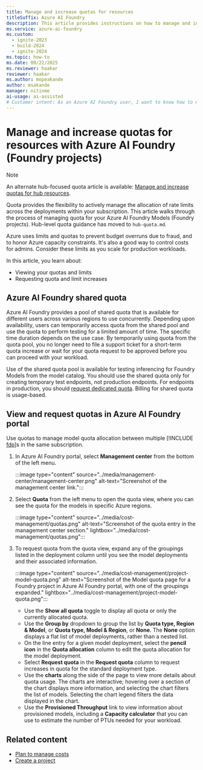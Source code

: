 ```yaml
---
title: Manage and increase quotas for resources
titleSuffix: Azure AI Foundry
description: This article provides instructions on how to manage and increase quotas for resources with Azure AI Foundry.
ms.service: azure-ai-foundry
ms.custom:
  - ignite-2023
  - build-2024
  - ignite-2024
ms.topic: how-to
ms.date: 09/22/2025
ms.reviewer: haakar
reviewer: haakar
ms.author: mopeakande
author: msakande 
manager: nitinme
ai-usage: ai-assisted
# Customer intent: As an Azure AI Foundry user, I want to know how to manage and increase quotas for resources with Azure AI Foundry.
---
```


# Manage and increase quotas for resources with Azure AI Foundry (Foundry projects)

> [!NOTE]
> An alternate hub-focused quota article is available: [Manage and increase quotas for hub resources](hub-quota.md).

Quota provides the flexibility to actively manage the allocation of rate limits across the deployments within your subscription. This article walks through the process of managing quota for your Azure AI Foundry Models (Foundry projects). Hub-level quota guidance has moved to `hub-quota.md`.

Azure uses limits and quotas to prevent budget overruns due to fraud, and to honor Azure capacity constraints. It's also a good way to control costs for admins. Consider these limits as you scale for production workloads. 

In this article, you learn about: 

- Viewing your quotas and limits 
- Requesting quota and limit increases 

## Azure AI Foundry shared quota 

Azure AI Foundry provides a pool of shared quota that is available for different users across various regions to use concurrently. Depending upon availability, users can temporarily access quota from the shared pool and use the quota to perform testing for a limited amount of time. The specific time duration depends on the use case. By temporarily using quota from the quota pool, you no longer need to file a support ticket for a short-term quota increase or wait for your quota request to be approved before you can proceed with your workload. 

Use of the shared quota pool is available for testing inferencing for Foundry Models from the model catalog. You should use the shared quota only for creating temporary test endpoints, not production endpoints. For endpoints in production, you should [request dedicated quota](#view-and-request-quotas-in-azure-ai-foundry-portal). Billing for shared quota is usage-based. 

## View and request quotas in Azure AI Foundry portal
Use quotas to manage model quota allocation between multiple [!INCLUDE [fdp](../includes/fdp-project-name.md)]s in the same subscription.

1. In Azure AI Foundry portal, select **Management center** from the bottom of the left menu.

    :::image type="content" source="../media/management-center/management-center.png" alt-text="Screenshot of the management center link.":::

1. Select **Quota** from the left menu to open the quota view, where you can see the quota for the models in specific Azure regions.

    :::image type="content" source="../media/cost-management/quotas.png" alt-text="Screenshot of the quota entry in the management center section." lightbox="../media/cost-management/quotas.png":::

1. To request quota from the quota view, expand any of the groupings listed in the deployment column until you see the model deployments and their associated information.
 
    :::image type="content" source="../media/cost-management/project-model-quota.png" alt-text="Screenshot of the Model quota page for a Foundry project in Azure AI Foundry portal, with one of the groupings expanded." lightbox="../media/cost-management/project-model-quota.png":::

    - Use the **Show all quota** toggle to display all quota or only the currently allocated quota.
    - Use the **Group by** dropdown to group the list by **Quota type, Region & Model**, or **Quota type, Model & Region**, or **None**. The **None** option displays a flat list of model deployments, rather than a nested list.
    - On the line entry for a given model deployment, select the **pencil icon** in the **Quota allocation** column to edit the quota allocation for the model deployment. 
    - Select **Request quota** in the **Request quota** column to request increases in quota for the standard deployment type.
    - Use the **charts** along the side of the page to view more details about quota usage. The charts are interactive; hovering over a section of the chart displays more information, and selecting the chart filters the list of models. Selecting the chart legend filters the data displayed in the chart.
    - Use the **Provisioned Throughput** link to view information about provisioned models, including a **Capacity calculator** that you can use to estimate the number of PTUs needed for your workload.

## Related content
 
- [Plan to manage costs](./costs-plan-manage.md)
- [Create a project](../how-to/create-projects.md)